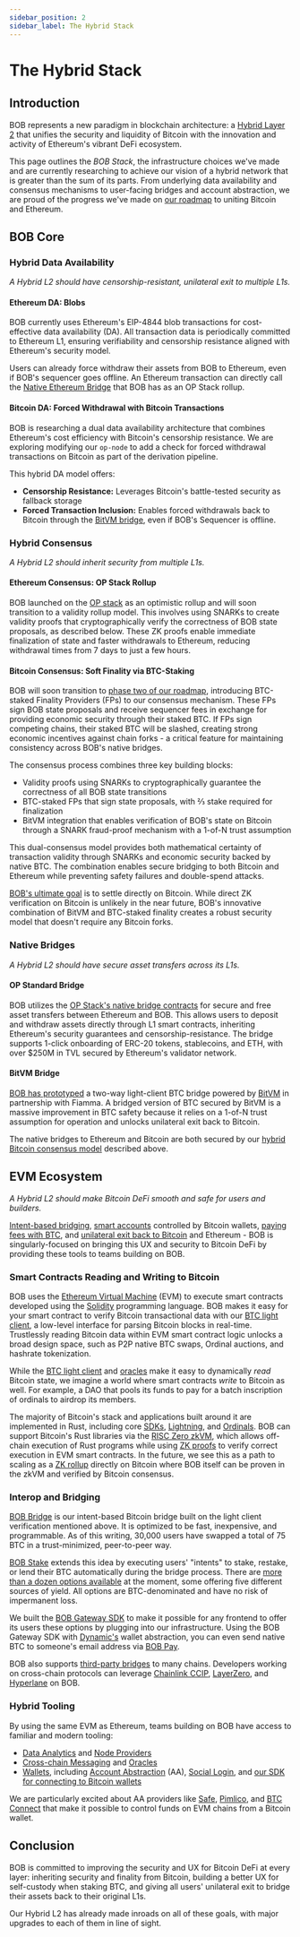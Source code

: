 ```yaml
---
sidebar_position: 2
sidebar_label: The Hybrid Stack
---
```


# The Hybrid Stack

## Introduction

BOB represents a new paradigm in blockchain architecture: a [Hybrid Layer 2](/learn/introduction/roadmap) that unifies the security and liquidity of Bitcoin with the innovation and activity of Ethereum's vibrant DeFi ecosystem.

This page outlines the _BOB Stack_, the infrastructure choices we've made and are currently researching to achieve our vision of a hybrid network that is greater than the sum of its parts. From underlying data availability and consensus mechanisms to user-facing bridges and account abstraction, we are proud of the progress we've made on [our roadmap](/learn/introduction/roadmap/) to uniting Bitcoin and Ethereum.

## BOB Core

### Hybrid Data Availability

_A Hybrid L2 should have censorship-resistant, unilateral exit to multiple L1s._

#### Ethereum DA: Blobs

BOB currently uses Ethereum's EIP-4844 blob transactions for cost-effective data availability (DA). All transaction data is periodically committed to Ethereum L1, ensuring verifiability and censorship resistance aligned with Ethereum's security model.

Users can already force withdraw their assets from BOB to Ethereum, even if BOB's sequencer goes offline. An Ethereum transaction can directly call the [Native Ethereum Bridge](/learn/reference/contracts/#ethereum-l1) that BOB has as an OP Stack rollup.

#### Bitcoin DA: Forced Withdrawal with Bitcoin Transactions

BOB is researching a dual data availability architecture that combines Ethereum's cost efficiency with Bitcoin's censorship resistance. We are exploring modifying our `op-node` to add a check for forced withdrawal transactions on Bitcoin as part of the derivation pipeline.

This hybrid DA model offers:

- **Censorship Resistance:** Leverages Bitcoin's battle-tested security as fallback storage
- **Forced Transaction Inclusion:** Enables forced withdrawals back to Bitcoin through the [BitVM bridge](/learn/introduction/bitvm/#bitvm-bridge-summary), even if BOB's Sequencer is offline.

### Hybrid Consensus

_A Hybrid L2 should inherit security from multiple L1s._

#### Ethereum Consensus: OP Stack Rollup

BOB launched on the [OP stack](https://docs.optimism.io/) as an optimistic rollup and will soon transition to a validity rollup model. This involves using SNARKs to create validity proofs that cryptographically verify the correctness of BOB state proposals, as described below. These ZK proofs enable immediate finalization of state and faster withdrawals to Ethereum, reducing withdrawal times from 7 days to just a few hours.

#### Bitcoin Consensus: Soft Finality via BTC-Staking

BOB will soon transition to [phase two of our roadmap](/learn/introduction/roadmap/#-phase-2-bitcoin-soft-finality), introducing BTC-staked Finality Providers (FPs) to our consensus mechanism. These FPs sign BOB state proposals and receive sequencer fees in exchange for providing economic security through their staked BTC. If FPs sign competing chains, their staked BTC will be slashed, creating strong economic incentives against chain forks - a critical feature for maintaining consistency across BOB's native bridges.

The consensus process combines three key building blocks:

- Validity proofs using SNARKs to cryptographically guarantee the correctness of all BOB state transitions
- BTC-staked FPs that sign state proposals, with ⅔ stake required for finalization
- BitVM integration that enables verification of BOB's state on Bitcoin through a SNARK fraud-proof mechanism with a 1-of-N trust assumption

This dual-consensus model provides both mathematical certainty of transaction validity through SNARKs and economic security backed by native BTC. The combination enables secure bridging to both Bitcoin and Ethereum while preventing safety failures and double-spend attacks.

[BOB's ultimate goal](/learn/introduction/roadmap/#phase-3-full-bitcoin-security) is to settle directly on Bitcoin. While direct ZK verification on Bitcoin is unlikely in the near future, BOB's innovative combination of BitVM and BTC-staked finality creates a robust security model that doesn't require any Bitcoin forks.

### Native Bridges

_A Hybrid L2 should have secure asset transfers across its L1s._

#### OP Standard Bridge

BOB utilizes the [OP Stack's native bridge contracts](https://docs.optimism.io/app-developers/bridging/standard-bridge) for secure and free asset transfers between Ethereum and BOB. This allows users to deposit and withdraw assets directly through L1 smart contracts, inheriting Ethereum's security guarantees and censorship-resistance. The bridge supports 1-click onboarding of ERC-20 tokens, stablecoins, and ETH, with over $250M in TVL secured by Ethereum's validator network.

#### BitVM Bridge

[BOB has prototyped](https://blog.gobob.xyz/posts/bob-announces-trust-minimized-bitcoin-bridge-prototype-powered-by-bitvm/) a two-way light-client BTC bridge powered by [BitVM](/learn/introduction/bitvm/) in partnership with Fiamma. A bridged version of BTC secured by BitVM is a massive improvement in BTC safety because it relies on a 1-of-N trust assumption for operation and unlocks unilateral exit back to Bitcoin.

The native bridges to Ethereum and Bitcoin are both secured by our [hybrid Bitcoin consensus model](#hybrid-consensus) described above.

## EVM Ecosystem

_A Hybrid L2 should make Bitcoin DeFi smooth and safe for users and builders._

[Intent-based bridging](/learn/introduction/gateway/), [smart accounts](/learn/reference/tools/account-abstraction/) controlled by Bitcoin wallets, [paying fees with BTC](/learn/builder-guides/bridged-btc-gas-fee/), and [unilateral exit back to Bitcoin](/learn/introduction/bitvm/) and Ethereum - BOB is singularly-focused on bringing this UX and security to Bitcoin DeFi by providing these tools to teams building on BOB.

### Smart Contracts Reading and Writing to Bitcoin

BOB uses the [Ethereum Virtual Machine](https://ethereum.org/en/developers/docs/evm/) (EVM) to execute smart contracts developed using the [Solidity](https://soliditylang.org/) programming language. BOB makes it easy for your smart contract to verify Bitcoin transactional data with our [BTC light client](/learn/builder-guides/relay/), a low-level interface for parsing Bitcoin blocks in real-time. Trustlessly reading Bitcoin data within EVM smart contract logic unlocks a broad design space, such as P2P native BTC swaps, Ordinal auctions, and hashrate tokenization.

While the [BTC light client](/learn/builder-guides/relay/) and [oracles](/learn/reference/tools/oracles/) make it easy to dynamically _read_ Bitcoin state, we imagine a world where smart contracts _write_ to Bitcoin as well. For example, a DAO that pools its funds to pay for a batch inscription of ordinals to airdrop its members.

The majority of Bitcoin's stack and applications built around it are implemented in Rust, including core [SDKs](https://github.com/rust-bitcoin/rust-bitcoin/), [Lightning](https://github.com/lightningdevkit/rust-lightning/), and [Ordinals](https://github.com/ordinals/ord/). BOB can support Bitcoin's Rust libraries via the [RISC Zero zkVM](/learn/reference/tools/rust-zkvm/), which allows off-chain execution of Rust programs while using [ZK proofs](https://ethereum.org/en/zero-knowledge-proofs/) to verify correct execution in EVM smart contracts. In the future, we see this as a path to scaling as a [ZK rollup](https://vitalik.ca/general/2021/01/05/rollup.html) directly on Bitcoin where BOB itself can be proven in the zkVM and verified by Bitcoin consensus.

### Interop and Bridging

<!-- TODO: Add link around "programmable" to upcoming Gateway Strategy Creation page. -->

[BOB Bridge](/learn/user-guides/onboard-to-bob/bob-gateway/) is our intent-based Bitcoin bridge built on the light client verification mentioned above. It is optimized to be fast, inexpensive, and programmable. As of this writing, 30,000 users have swapped a total of 75 BTC in a trust-minimized, peer-to-peer way.

[BOB Stake](/learn/user-guides/bob-stake/) extends this idea by executing users' "intents" to stake, restake, or lend their BTC automatically during the bridge process. There are [more than a dozen options available](https://app.gobob.xyz/en/stake) at the moment, some offering five different sources of yield. All options are BTC-denominated and have no risk of impermanent loss.

We built the [BOB Gateway SDK](/learn/builder-guides/gateway/) to make it possible for any frontend to offer its users these options by plugging into our infrastructure. Using the BOB Gateway SDK with [Dynamic's](https://www.dynamic.xyz/) wallet abstraction, you can even send native BTC to someone's email address via [BOB Pay](/learn/user-guides/bob-pay/#what-is-bob-pay).

BOB also supports [third-party bridges](https://app.gobob.xyz/bridge/) to many chains. Developers working on cross-chain protocols can leverage [Chainlink CCIP](/learn/reference/tools/cross-chain#chainlink), [LayerZero](/learn/reference/tools/cross-chain#layerzero), and [Hyperlane](https://docs.hyperlane.xyz/docs/reference/contract-addresses/) on BOB.

### Hybrid Tooling

By using the same EVM as Ethereum, teams building on BOB have access to familiar and modern tooling:

- [Data Analytics](/learn/reference/tools/data-indexers/) and [Node Providers](/learn/reference/tools/node-providers/)
- [Cross-chain Messaging](/learn/reference/tools/cross-chain/) and [Oracles](/learn/reference/tools/oracles/)
- [Wallets](/learn/reference/tools/wallets/), including [Account Abstraction](/learn/reference/tools/account-abstraction/) (AA), [Social Login](/learn/reference/tools/social-login/), and [our SDK for connecting to Bitcoin wallets](/learn/builder-guides/sats-wagmi/)

We are particularly excited about AA providers like [Safe](/learn/reference/tools/account-abstraction#safe-wallet), [Pimlico](/learn/reference/tools/account-abstraction#pimlico), and [BTC Connect](/learn/reference/tools/account-abstraction#btc-connect) that make it possible to control funds on EVM chains from a Bitcoin wallet.

## Conclusion

BOB is committed to improving the security and UX for Bitcoin DeFi at every layer: inheriting security and finality from Bitcoin, building a better UX for self-custody when staking BTC, and giving all users' unilateral exit to bridge their assets back to their original L1s.

Our Hybrid L2 has already made inroads on all of these goals, with major upgrades to each of them in line of sight.
